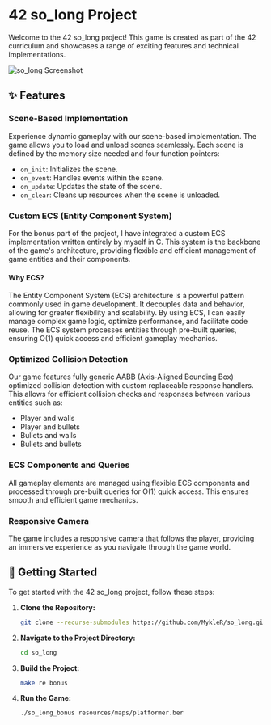 # 42 so_long Project

Welcome to the 42 so_long project! This game is created as part of the 42 curriculum and showcases a range of exciting features and technical implementations.

![so_long Screenshot](https://user-images.githubusercontent.com/123456789/so_long_screenshot.png)

## ✨ Features

### Scene-Based Implementation
Experience dynamic gameplay with our scene-based implementation. The game allows you to load and unload scenes seamlessly. Each scene is defined by the memory size needed and four function pointers:
- `on_init`: Initializes the scene.
- `on_event`: Handles events within the scene.
- `on_update`: Updates the state of the scene.
- `on_clear`: Cleans up resources when the scene is unloaded.

### Custom ECS (Entity Component System)
For the bonus part of the project, I have integrated a custom ECS implementation written entirely by myself in C. This system is the backbone of the game's architecture, providing flexible and efficient management of game entities and their components.

#### Why ECS?
The Entity Component System (ECS) architecture is a powerful pattern commonly used in game development. It decouples data and behavior, allowing for greater flexibility and scalability. By using ECS, I can easily manage complex game logic, optimize performance, and facilitate code reuse. The ECS system processes entities through pre-built queries, ensuring O(1) quick access and efficient gameplay mechanics.

### Optimized Collision Detection
Our game features fully generic AABB (Axis-Aligned Bounding Box) optimized collision detection with custom replaceable response handlers. This allows for efficient collision checks and responses between various entities such as:
- Player and walls
- Player and bullets
- Bullets and walls
- Bullets and bullets

### ECS Components and Queries
All gameplay elements are managed using flexible ECS components and processed through pre-built queries for O(1) quick access. This ensures smooth and efficient game mechanics.

### Responsive Camera
The game includes a responsive camera that follows the player, providing an immersive experience as you navigate through the game world.

## 🚀 Getting Started

To get started with the 42 so_long project, follow these steps:

1. **Clone the Repository:**
   ```sh
   git clone --recurse-submodules https://github.com/MykleR/so_long.git
   ```
2. **Navigate to the Project Directory:**
   ```sh
   cd so_long
   ```
3. **Build the Project:**
   ```sh
   make re bonus
   ```
4. **Run the Game:**
   ```sh
   ./so_long_bonus resources/maps/platformer.ber
   ```
